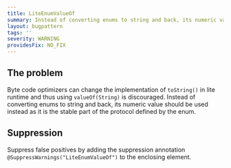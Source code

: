 ```yaml
---
title: LiteEnumValueOf
summary: Instead of converting enums to string and back, its numeric value should be used instead as it is the stable part of the protocol defined by the enum.
layout: bugpattern
tags: ''
severity: WARNING
providesFix: NO_FIX
---
```


<!--
*** AUTO-GENERATED, DO NOT MODIFY ***
To make changes, edit the @BugPattern annotation or the explanation in docs/bugpattern.
-->

## The problem
Byte code optimizers can change the implementation of `toString()` in lite
runtime and thus using `valueOf(String)` is discouraged. Instead of converting
enums to string and back, its numeric value should be used instead as it is the
stable part of the protocol defined by the enum.

## Suppression
Suppress false positives by adding the suppression annotation `@SuppressWarnings("LiteEnumValueOf")` to the enclosing element.
